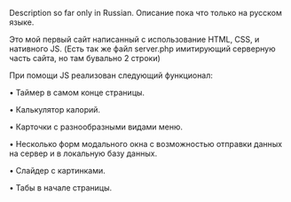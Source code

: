 Description so far only in Russian.
Описание пока что только на русском языке.

Это мой первый сайт написанный с использование HTML, CSS, и нативного JS.
(Есть так же файл server.php имитирующий серверную часть сайта, но там бувально 2 строки)

При помощи JS реализован следующий функционал:

• Таймер в самом конце страницы.

• Калькулятор калорий.

• Карточки с разнообразными видами меню.

• Несколько форм модального окна с возможностью отправки
данных на сервер и в локальную базу данных.

• Слайдер с картинками.

• Табы в начале страницы.

